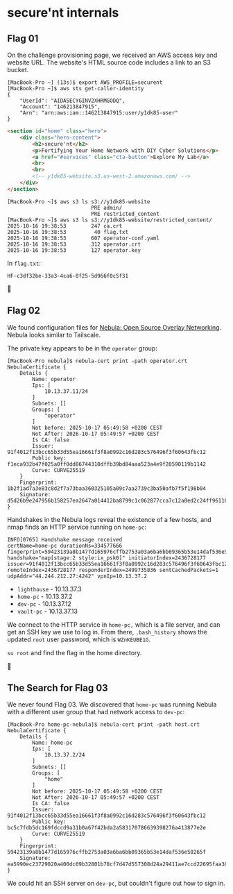 # secure'nt internals

## Flag 01

On the challenge provisioning page, we received an AWS access key and website URL. The website's HTML source code includes a link to an S3 bucket.

```console
[MacBook-Pro ~] (13s)$ export AWS_PROFILE=securent            
[MacBook-Pro ~]$ aws sts get-caller-identity            
{
    "UserId": "AIDASECYGINV2XHRMGODQ",
    "Account": "146213847915",
    "Arn": "arn:aws:iam::146213847915:user/y1dk85-user"
}
```

```html
<section id="home" class="hero">
    <div class="hero-content">
        <h2>secure'nt</h2>
        <p>Fortifying Your Home Network with DIY Cyber Solutions</p>
        <a href="#services" class="cta-button">Explore My Lab</a>
        <br>
        <br>
        <!-- y1dk85-website.s3.us-west-2.amazonaws.com/ -->
    </div>
</section>
```

```console
[MacBook-Pro ~]$ aws s3 ls s3://y1dk85-website          
                           PRE admin/
                           PRE restricted_content
[MacBook-Pro ~]$ aws s3 ls s3://y1dk85-website/restricted_content/
2025-10-16 19:38:53        247 ca.crt
2025-10-16 19:38:53         40 flag.txt
2025-10-16 19:38:53        607 operator-conf.yaml
2025-10-16 19:38:53        312 operator.crt
2025-10-16 19:38:53        127 operator.key
```

In `flag.txt`:

```
HF-c3df32be-33a3-4ca6-8f25-5d966f0c5f31
```

🚩

## Flag 02

We found configuration files for [Nebula: Open Source Overlay Networking](https://nebula.defined.net/docs/). Nebula looks similar to Tailscale. 

The private key appears to be in the `operator` group:

```console
[MacBook-Pro nebula]$ nebula-cert print -path operator.crt 
NebulaCertificate {
	Details {
		Name: operator
		Ips: [
			10.13.37.11/24
		]
		Subnets: []
		Groups: [
			"operator"
		]
		Not before: 2025-10-17 05:49:58 +0200 CEST
		Not After: 2026-10-17 05:49:57 +0200 CEST
		Is CA: false
		Issuer: 91f4012f13bcc65b33d55ea16661f3f8a0992c16d283c576496f3f60643fbc12
		Public key: f1eca932b47f025a0ff0dd86744310dffb39bd84aaa523a4e9f20590119b1142
		Curve: CURVE25519
	}
	Fingerprint: 1b2f1ad7a3e83c8d2f7a73baa360325105a09c7aa2739c3ba50afb7f5f198b04
	Signature: d5d26b9e247956b158257ea2647a014412ba8799c1c062877cca7c12a0ed2c24ff9611617d892c08347264fbaecd1155cb94d9c65d96790245e036e31b309e0b
}
```

Handshakes in the Nebula logs reveal the existence of a few hosts, and nmap finds an HTTP service running on `home-pc`:

```console
INFO[0765] Handshake message received                    certName=home-pc durationNs=334577666 fingerprint=59423139a8b1477d165976cffb2753a03a6ba6bb09365b53e14daf536e50265f handshake="map[stage:2 style:ix_psk0]" initiatorIndex=2436728177 issuer=91f4012f13bcc65b33d55ea16661f3f8a0992c16d283c576496f3f60643fbc12 remoteIndex=2436728177 responderIndex=2499735836 sentCachedPackets=1 udpAddr="44.244.212.27:4242" vpnIp=10.13.37.2
```

- `lighthouse` - 10.13.37.3
- `home-pc` - 10.13.37.2
- `dev-pc` - 10.13.37.12
- `vault-pc` - 10.13.37.13

We connect to the HTTP service in `home-pc,` which is a file server, and can get an SSH key we use to log in. From there, `.bash_history` shows the updated `root` user password, which is `WZnKEUBE1G`.

`su root` and find the flag in the home directory.

🚩

## The Search for Flag 03

We never found Flag 03. We discovered that `home-pc` was running Nebula with a different user group that had network access to `dev-pc`:

```console
[MacBook-Pro home-pc-nebula]$ nebula-cert print -path host.crt         
NebulaCertificate {
	Details {
		Name: home-pc
		Ips: [
			10.13.37.2/24
		]
		Subnets: []
		Groups: [
			"home"
		]
		Not before: 2025-10-17 05:49:58 +0200 CEST
		Not After: 2026-10-17 05:49:57 +0200 CEST
		Is CA: false
		Issuer: 91f4012f13bcc65b33d55ea16661f3f8a0992c16d283c576496f3f60643fbc12
		Public key: bc5c7fdb5dc169fdccd9a31b0a67f42bda2a583170786639398276a413877e2e
		Curve: CURVE25519
	}
	Fingerprint: 59423139a8b1477d165976cffb2753a03a6ba6bb09365b53e14daf536e50265f
	Signature: ea5990ec23729020a400dc09b32801b78cf7d47d557308d24a29411ae7ccd22695faa38d6ad3317cdb9a3db441c139c46687e305614cef19102626163d2b7e0c
}
```

We could hit an SSH server on `dev-pc`, but couldn't figure out how to sign in.
